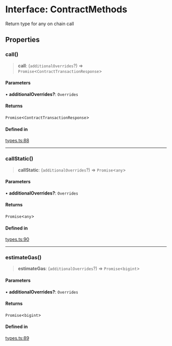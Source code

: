 # Interface: ContractMethods

Return type for any on chain call

## Properties

### call()

> **call**: (`additionalOverrides`?) => `Promise`\<`ContractTransactionResponse`\>

#### Parameters

• **additionalOverrides?**: `Overrides`

#### Returns

`Promise`\<`ContractTransactionResponse`\>

#### Defined in

[types.ts:88](https://github.com/hypercerts-org/marketplace-sdk/blob/5b36795934d26bddc05adc354c58feff6a0aa2e7/src/types.ts#L88)

***

### callStatic()

> **callStatic**: (`additionalOverrides`?) => `Promise`\<`any`\>

#### Parameters

• **additionalOverrides?**: `Overrides`

#### Returns

`Promise`\<`any`\>

#### Defined in

[types.ts:90](https://github.com/hypercerts-org/marketplace-sdk/blob/5b36795934d26bddc05adc354c58feff6a0aa2e7/src/types.ts#L90)

***

### estimateGas()

> **estimateGas**: (`additionalOverrides`?) => `Promise`\<`bigint`\>

#### Parameters

• **additionalOverrides?**: `Overrides`

#### Returns

`Promise`\<`bigint`\>

#### Defined in

[types.ts:89](https://github.com/hypercerts-org/marketplace-sdk/blob/5b36795934d26bddc05adc354c58feff6a0aa2e7/src/types.ts#L89)
